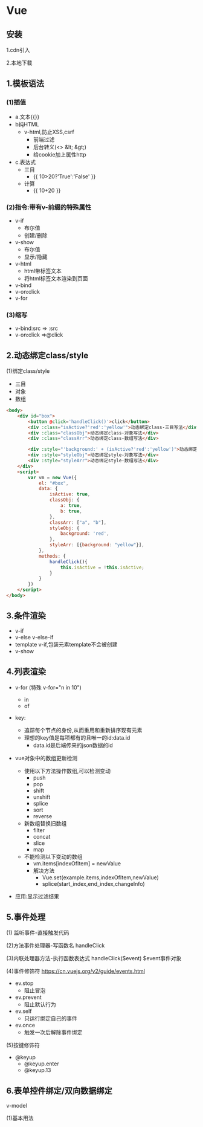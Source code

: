 # Vue

## 安装

1.cdn引入

2.本地下载

## 1.模板语法

### (1)插值

- a.文本{{}}
- b纯HTML
  - v-html,防止XSS,csrf
    - 前端过滤
    - 后台转义(<> \&lt;  \&gt;)
    - 给cookie加上属性http
- c.表达式
  - 三目
    - {{ 10>20?'True':'False' }}
  - 计算
    - {{ 10+20 }}

### (2)指令:带有v-前缀的特殊属性

- v-if
  - 布尔值
  - 创建/删除
- v-show
  - 布尔值
  - 显示/隐藏
- v-html
  - html带标签文本
  - 将html标签文本渲染到页面
- v-bind
- v-on:click
- v-for

### (3)缩写

- v-bind:src => :src
- v-on:click =>@click

## 2.动态绑定class/style

(1)绑定class/style

- 三目
- 对象
- 数组

```html
<body>
    <div id="box">
        <button @click='handleClick()'>click</button>
        <div :class="isActive?'red':'yellow'">动态绑定class-三目写法</div>
        <div :class="classObj">动态绑定class-对象写法</div>
        <div :class="classArr">动态绑定class-数组写法</div>

        <div :style="'background:' + (isActive?'red':'yellow')">动态绑定style-三目写法</div>
        <div :style="styleObj">动态绑定style-对象写法</div>
        <div :style="styleArr">动态绑定style-数组写法</div>
    </div>
    <script>
        var vm = new Vue({
            el: "#box",
            data: {
                isActive: true,
                classObj: {
                    a: true,
                    b: true,
                },
                classArr: ["a", "b"],
                styleObj: {
                    background: 'red',
                },
                styleArr: [{background: "yellow"}],
            },
            methods: {
                handleClick(){
                    this.isActive = !this.isActive;
                }
            }
        })
    </script>
</body>
```

## 3.条件渲染

- v-if
- v-else v-else-if
- template v-if,包装元素template不会被创建
- v-show

## 4.列表渲染

- v-for (特殊 v-for="n in 10")
  - in
  - of

- key:
  - 追踪每个节点的身份,从而重用和重新排序现有元素
  - 理想的key值是每项都有的且唯一的id:data.id
    - data.id是后端传来的json数据的id
- vue对象中的数组更新检测
  - 使用以下方法操作数组,可以检测变动
    - push
    - pop
    - shift
    - unshift
    - splice
    - sort
    - reverse
  - 新数组替换旧数组
    - filter
    - concat
    - slice
    - map
  - 不能检测以下变动的数组
    - vm.items[indexOfItem] = newValue
    - 解决方法
      - Vue.set(example.items,indexOfItem,newValue)
      - splice(start_index,end_index,changeInfo)
- 应用:显示过滤结果

## 5.事件处理

(1) 监听事件-直接触发代码

(2)方法事件处理器-写函数名  handleClick

(3)内联处理器方法-执行函数表达式 handleClick($event)  $event事件对象

(4)事件修饰符 https://cn.vuejs.org/v2/guide/events.html

- ev.stop
  - 阻止冒泡
- ev.prevent
  - 阻止默认行为
- ev.self
  - 只运行绑定自己的事件
- ev.once
  - 触发一次后解除事件绑定

(5)按键修饰符

- @keyup
  - @keyup.enter
  - @keyup.13

## 6.表单控件绑定/双向数据绑定

v-model

(1)基本用法